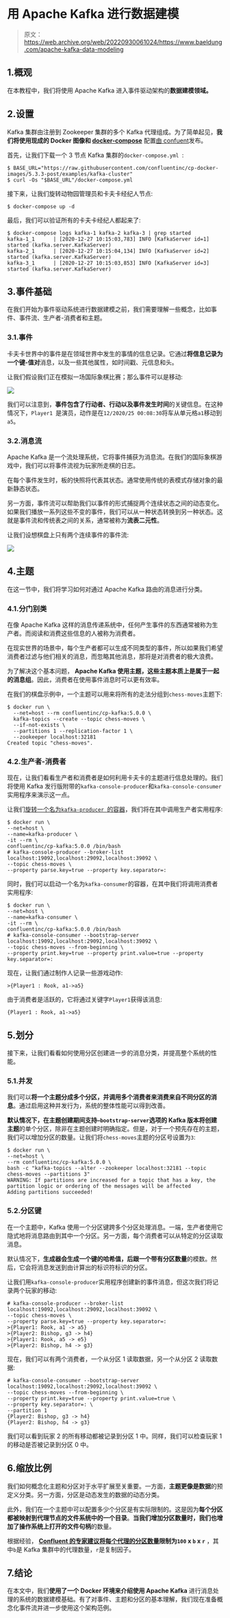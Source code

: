 # 用 Apache Kafka 进行数据建模

> 原文：<https://web.archive.org/web/20220930061024/https://www.baeldung.com/apache-kafka-data-modeling>

## 1.概观

在本教程中，我们将使用 Apache Kafka 进入事件驱动架构的**数据建模领域。**

## 2.设置

Kafka 集群由注册到 Zookeeper 集群的多个 Kafka 代理组成。为了简单起见，**我们将使用现成的 Docker 图像和 [docker-compose](https://web.archive.org/web/20220630003934/https://baeldung.com/docker-compose)** 配置[由 confuent](https://web.archive.org/web/20220630003934/https://docs.confluent.io/5.0.0/installation/docker/docs/installation/clustered-deployment.html#docker-compose-setting-up-a-three-node-kafka-cluster)发布。

首先，让我们下载一个 3 节点 Kafka 集群的`docker-compose.yml `:

```
$ BASE_URL="https://raw.githubusercontent.com/confluentinc/cp-docker-images/5.3.3-post/examples/kafka-cluster"
$ curl -Os "$BASE_URL"/docker-compose.yml
```

接下来，让我们旋转动物园管理员和卡夫卡经纪人节点:

```
$ docker-compose up -d
```

最后，我们可以验证所有的卡夫卡经纪人都起来了:

```
$ docker-compose logs kafka-1 kafka-2 kafka-3 | grep started
kafka-1_1      | [2020-12-27 10:15:03,783] INFO [KafkaServer id=1] started (kafka.server.KafkaServer)
kafka-2_1      | [2020-12-27 10:15:04,134] INFO [KafkaServer id=2] started (kafka.server.KafkaServer)
kafka-3_1      | [2020-12-27 10:15:03,853] INFO [KafkaServer id=3] started (kafka.server.KafkaServer)
```

## 3.事件基础

在我们开始为事件驱动系统进行数据建模之前，我们需要理解一些概念，比如事件、事件流、生产者-消费者和主题。

### 3.1.事件

卡夫卡世界中的事件是在领域世界中发生的事情的信息记录。它通过**将信息记录为一个键-值对**消息，以及一些其他属性，如时间戳、元信息和头。

让我们假设我们正在模拟一场国际象棋比赛；那么事件可以是移动:

[![](img/5a44b7ab8e371a36fb6e1b5afb01113e.png)](/web/20220630003934/https://www.baeldung.com/wp-content/uploads/2021/01/kafka-img1-v1.png)

我们可以注意到，**事件包含了行动者、行动以及事件发生时间**的关键信息。在这种情况下，`Player1 `是演员，动作是在`12/2020/25 00:08:30`将车从单元格`a1`移动到`a5`。

### 3.2.消息流

Apache Kafka 是一个流处理系统，它将事件捕获为消息流。在我们的国际象棋游戏中，我们可以将事件流视为玩家所走棋的日志。

在每个事件发生时，板的快照将代表其状态。通常使用传统的表模式存储对象的最新静态状态。

另一方面，事件流可以帮助我们以事件的形式捕捉两个连续状态之间的动态变化。如果我们播放一系列这些不变的事件，我们可以从一种状态转换到另一种状态。这就是事件流和传统表之间的关系，通常被称为**流表二元性**。

让我们设想棋盘上只有两个连续事件的事件流:

[![](img/86697f65e73ebd2150aaf707f37acf60.png)](/web/20220630003934/https://www.baeldung.com/wp-content/uploads/2021/01/kafka-img2-v1.png)

## 4.主题

在这一节中，我们将学习如何对通过 Apache Kafka 路由的消息进行分类。

### 4.1.分门别类

在像 Apache Kafka 这样的消息传递系统中，任何产生事件的东西通常被称为生产者。而阅读和消费这些信息的人被称为消费者。

在现实世界的场景中，每个生产者都可以生成不同类型的事件，所以如果我们希望消费者过滤与他们相关的消息，而忽略其他消息，那将是对消费者的极大浪费。

为了解决这个基本问题， **Apache Kafka 使用主题，这些主题本质上是属于一起的消息组**。因此，消费者在使用事件消息时可以更有效率。

在我们的棋盘示例中，一个主题可以用来将所有的走法分组到`chess-moves`主题下:

```
$ docker run \
  --net=host --rm confluentinc/cp-kafka:5.0.0 \
  kafka-topics --create --topic chess-moves \
  --if-not-exists \
  --partitions 1 --replication-factor 1 \
  --zookeeper localhost:32181
Created topic "chess-moves".
```

### 4.2.生产者-消费者

现在，让我们看看生产者和消费者是如何利用卡夫卡的主题进行信息处理的。我们将使用 Kafka 发行版附带的`kafka-console-producer`和`kafka-console-consumer`实用程序来演示这一点。

让我们[旋转一个名为`kafka-producer `的容器](https://web.archive.org/web/20220630003934/https://docs.docker.com/engine/reference/commandline/run/)，我们将在其中调用生产者实用程序:

```
$ docker run \
--net=host \
--name=kafka-producer \
-it --rm \
confluentinc/cp-kafka:5.0.0 /bin/bash
# kafka-console-producer --broker-list localhost:19092,localhost:29092,localhost:39092 \
--topic chess-moves \
--property parse.key=true --property key.separator=: 
```

同时，我们可以启动一个名为`kafka-consumer`的容器，在其中我们将调用消费者实用程序:

```
$ docker run \
--net=host \
--name=kafka-consumer \
-it --rm \
confluentinc/cp-kafka:5.0.0 /bin/bash
# kafka-console-consumer --bootstrap-server localhost:19092,localhost:29092,localhost:39092 \
--topic chess-moves --from-beginning \
--property print.key=true --property print.value=true --property key.separator=: 
```

现在，让我们通过制作人记录一些游戏动作:

```
>{Player1 : Rook, a1->a5}
```

由于消费者是活跃的，它将通过关键字`Player1`获得该消息:

```
{Player1 : Rook, a1->a5}
```

## 5.划分

接下来，让我们看看如何使用分区创建进一步的消息分类，并提高整个系统的性能。

### 5.1.并发

我们可以**将一个主题分成多个分区，并调用多个消费者来消费来自不同分区的消息**。通过启用这种并发行为，系统的整体性能可以得到改善。

**默认情况下，在主题创建期间支持`–bootstrap-server`选项的 Kafka 版本将创建主题**的单个分区，除非在主题创建时明确指定。但是，对于一个预先存在的主题，我们可以增加分区的数量。让我们将`chess-moves`主题的分区号设置为`3`:

```
$ docker run \
--net=host \
--rm confluentinc/cp-kafka:5.0.0 \
bash -c "kafka-topics --alter --zookeeper localhost:32181 --topic chess-moves --partitions 3"
WARNING: If partitions are increased for a topic that has a key, the partition logic or ordering of the messages will be affected
Adding partitions succeeded!
```

### 5.2.分区键

在一个主题中，Kafka 使用一个分区键跨多个分区处理消息。一端，生产者使用它隐式地将消息路由到其中一个分区。另一方面，每个消费者可以从特定的分区读取消息。

默认情况下，**生成器会生成一个键的哈希值，后跟一个带有分区数量**的模数。然后，它会将消息发送到由计算出的标识符标识的分区。

让我们用`kafka-console-producer`实用程序创建新的事件消息，但这次我们将记录两个玩家的移动:

```
# kafka-console-producer --broker-list localhost:19092,localhost:29092,localhost:39092 \
--topic chess-moves \
--property parse.key=true --property key.separator=:
>{Player1: Rook, a1 -> a5}
>{Player2: Bishop, g3 -> h4}
>{Player1: Rook, a5 -> e5}
>{Player2: Bishop, h4 -> g3}
```

现在，我们可以有两个消费者，一个从分区 1 读取数据，另一个从分区 2 读取数据:

```
# kafka-console-consumer --bootstrap-server localhost:19092,localhost:29092,localhost:39092 \
--topic chess-moves --from-beginning \
--property print.key=true --property print.value=true \
--property key.separator=: \
--partition 1
{Player2: Bishop, g3 -> h4}
{Player2: Bishop, h4 -> g3}
```

我们可以看到玩家 2 的所有移动都被记录到分区 1 中。同样，我们可以检查玩家 1 的移动是否被记录到分区 0 中。

## 6.缩放比例

我们如何概念化主题和分区对于水平扩展至关重要。一方面，**主题更像是数据**的预定义分类。另一方面，分区是动态发生的数据的动态分类。

此外，我们在一个主题中可以配置多少个分区是有实际限制的。这是因为**每个分区都被映射到代理节点的文件系统中的一个目录**。**当我们增加分区数量时，我们也增加了操作系统上打开的文件句柄**的数量。

根据经验， **[Confluent 的专家建议将每个代理的分区数量](https://web.archive.org/web/20220630003934/https://www.confluent.io/blog/how-choose-number-topics-partitions-kafka-cluster/)限制为`100` x `b` x `r`** ，其中`b`是 Kafka 集群中的代理数量，`r`是复制因子。

## 7.结论

在本文中，我们**使用了一个 Docker 环境来介绍使用 Apache Kafka** 进行消息处理的系统的数据建模基础。有了对事件、主题和分区的基本理解，我们现在准备概念化事件流并进一步使用这个架构范例。